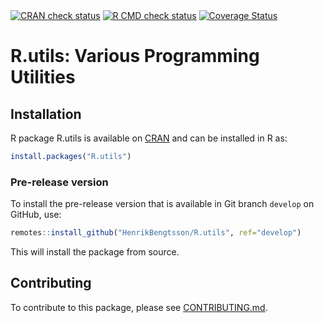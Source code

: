 

<div id="badges"><!-- pkgdown markup -->
<a href="https://CRAN.R-project.org/web/checks/check_results_R.utils.html"><img border="0" src="https://www.r-pkg.org/badges/version/R.utils" alt="CRAN check status"/></a> <a href="https://github.com/HenrikBengtsson/R.utils/actions?query=workflow%3AR-CMD-check"><img border="0" src="https://github.com/HenrikBengtsson/R.utils/actions/workflows/R-CMD-check.yaml/badge.svg?branch=develop" alt="R CMD check status"/></a>    <a href="https://codecov.io/gh/HenrikBengtsson/R.utils"><img border="0" src="https://codecov.io/gh/HenrikBengtsson/R.utils/branch/develop/graph/badge.svg" alt="Coverage Status"/></a> 
</div>

# R.utils: Various Programming Utilities 


## Installation
R package R.utils is available on [CRAN](https://cran.r-project.org/package=R.utils) and can be installed in R as:
```r
install.packages("R.utils")
```


### Pre-release version

To install the pre-release version that is available in Git branch `develop` on GitHub, use:
```r
remotes::install_github("HenrikBengtsson/R.utils", ref="develop")
```
This will install the package from source.  

<!-- pkgdown-drop-below -->


## Contributing

To contribute to this package, please see [CONTRIBUTING.md](CONTRIBUTING.md).

